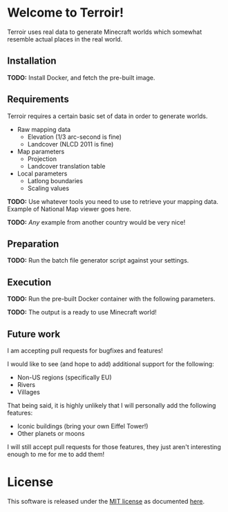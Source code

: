 # Welcome to Terroir!

Terroir uses real data to generate Minecraft worlds which somewhat resemble actual places in the real world.

## Installation

**TODO:** Install Docker, and fetch the pre-built image.

## Requirements

Terroir requires a certain basic set of data in order to generate worlds.

* Raw mapping data
  * Elevation (1/3 arc-second is fine)
  * Landcover (NLCD 2011 is fine)
* Map parameters
  * Projection
  * Landcover translation table
* Local parameters
  * Latlong boundaries
  * Scaling values

**TODO:** Use whatever tools you need to use to retrieve your mapping data.  Example of National Map viewer goes here.

**TODO:** _Any_ example from another country would be very nice!

## Preparation

**TODO:** Run the batch file generator script against your settings.

## Execution

**TODO:** Run the pre-built Docker container with the following parameters.

**TODO:** The output is a ready to use Minecraft world!

## Future work

I am accepting pull requests for bugfixes and features!

I would like to see (and hope to add) additional support for the following:

* Non-US regions (specifically EU)
* Rivers
* Villages

That being said, it is highly unlikely that I will personally add the following features:

* Iconic buildings (bring your own Eiffel Tower!)
* Other planets or moons

I will still accept pull requests for those features, they just aren't interesting enough to me for me to add them!

# License

This software is released under the [MIT license](http://opensource.org/licenses/MIT) as documented [here](../blob/master/LICENSE.md).
